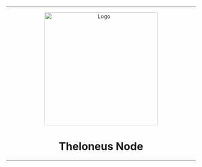 <hr />
<div align="center">
    <img src="images/logo.svg" alt="Logo" width='300px' height='auto'/>
    <h1>Theloneus Node</h1>
</div>
<hr />
